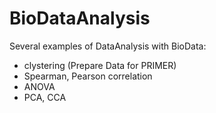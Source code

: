 # BioDataAnalysis

Several examples of DataAnalysis with BioData:
- clystering (Prepare Data for PRIMER)
- Spearman, Pearson correlation
- ANOVA
- PCA, CCA
